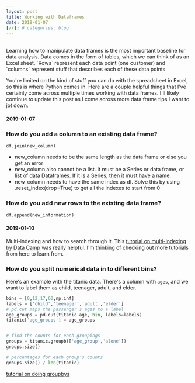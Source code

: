 ```yaml
---
layout: post
title: Working with Dataframes
date: 2019-01-07
[//]: # categories: blog
---
```

<br/>
Learning how to manipulate data frames is the most important baseline for data analysis. Data comes in the form of tables, which we can think of as an Excel sheet. `Rows` represent each data point (one customer) and `columns` represent stuff that describes each of these data points.

You're limited on the kind of stuff you can do with the spreadsheet in Excel, so this is where Python comes in. Here are a couple helpful things that I've certainly come across multiple times working with data frames. I'll likely continue to update this post as I come across more data frame tips I want to jot down.

#### 2019-01-07
### How do you add a column to an existing data frame?
`df.join(new_column)`

- new_column needs to be the same length as the data frame or else you get an error
- new_column also cannot be a list. It must be a Series or data frame, or list of data Dataframes. If it is a Series, then it must have a name.
- new_column needs to have the same index as df. Solve this by using .reset_index(drop=True) to get all the indexes to start from 0


### How do you add new rows to the existing data frame?
`df.append(new_information)`

#### 2019-01-10
Multi-indexing and how to search through it. This [tutorial on multi-indexing by Data Camp](https://www.datacamp.com/community/tutorials/pandas-multi-index) was really helpful. I'm thinking of checking out more tutorials from here to learn from.

### How do you split numerical data in to different bins?
Here's an example with the titanic data. There's a column with `ages`, and we want to label them as child, teenager, adult, and elder.

```python
bins = [0,12,17,60,np.inf]
labels = ['child','teenager','adult','elder']
# pd.cut maps the passenger's ages to a label
age_groups = pd.cut(titanic.age, bin, labels=labels)
titanic['age_groups'] = age_groups


# find the counts for each groupings
groups = titanic.groupb(['age_group','alone'])
groups.size()

# percentages for each group's counts
groups.size() / len(titanic)

```
[tutorial on doing groupbys](https://tryolabs.com/blog/2017/03/16/pandas-seaborn-a-guide-to-handle-visualize-data-elegantly/#Groupby)
